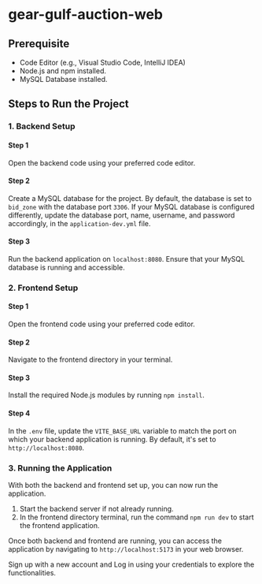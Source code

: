 # gear-gulf-auction-web

## Prerequisite

- Code Editor (e.g., Visual Studio Code, IntelliJ IDEA)
- Node.js and npm installed.
- MySQL Database installed.

## Steps to Run the Project

### 1. Backend Setup

#### Step 1
Open the backend code using your preferred code editor.

#### Step 2
Create a MySQL database for the project. By default, the database is set to `bid_zone` with the database port `3306`. If your MySQL database is configured differently, update the database port, name, username, and password accordingly, in the `application-dev.yml` file.

#### Step 3
Run the backend application on `localhost:8080`. Ensure that your MySQL database is running and accessible.

### 2. Frontend Setup

#### Step 1
Open the frontend code using your preferred code editor.

#### Step 2
Navigate to the frontend directory in your terminal.

#### Step 3
Install the required Node.js modules by running `npm install`.

#### Step 4
In the `.env` file, update the `VITE_BASE_URL` variable to match the port on which your backend application is running. By default, it's set to `http://localhost:8080`.

### 3. Running the Application

With both the backend and frontend set up, you can now run the application.

1. Start the backend server if not already running.
2. In the frontend directory terminal, run the command `npm run dev` to start the frontend application.

Once both backend and frontend are running, you can access the application by navigating to `http://localhost:5173` in your web browser.

Sign up with a new account and Log in using your credentials to explore the functionalities.

